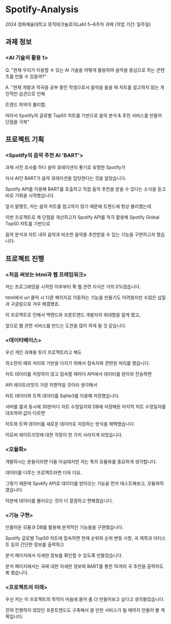 # Spotify-Analysis
2024 정화예술대학교 뮤직테크놀로지Lab1 5~6주차 과제 (작업 기간: 일주일)

## 과제 정보

### <AI 기술의 활용 1>

Q. "현재 우리가 이용할 수 있는 AI 기술을 어떻게 활용하여
음악을 중심으로 하는 콘텐츠를 만들 수 있을까?"

A. "현재 개발과 작곡을 공부 중인 학생으로서 음악을 들을 때 차트를 참고하지 않는 개인적인 습관으로 인해

트렌드 파악이 불리함.

따라서 Spotify의 글로벌 Top50 차트를 기반으로 음악 분석 & 추천 서비스를 만들어 단점을 극복"

## 프로젝트 기획

### <Spotify의 음악 추천 AI 'BART'>

 과제 사전 조사를 하다 음악 큐레이션이 좋기로 유명한 Spotify가

자사 AI인 BART가 음악 큐레이션을 담당한다는 것을 알았습니다.

Spotify API를 이용해 BART를 호출하고 직접 음악 추천을 받을 수 있다는 소식을 듣고 바로 기획을 시작했습니다.

 앞서 말했듯, 저는 음악 차트를 참고하지 않기 때문에 트렌드에 항상 불리했는데

이번 프로젝트로 제 단점을 개선하고자 Spotify API를 적극 활용해 Spotify Global Top50 차트를 기반으로

음악 분석과 차트 내의 음악과 비슷한 음악을 추천받을 수 있는 기능을 구현하고자 했습니다.

## 프로젝트 진행

### <처음 써보는 html과 웹 프레임워크>

 저는 프로그래밍을 시작한 이후부터 쭉 웹 관련 지식은 거의 0%였습니다.

html에서 url 클릭 시 다른 페이지로 이동하는 기능을 만들기도 어려웠지만 수많은 삽질과 구글링으로 겨우 해결했죠.

이 프로젝트로 인해서 백앤드와 프론트엔드 개발자의 위대함을 알게 됐고,

앞으로 웹 관련 서비스를 만드는 도전을 많이 하게 될 것 같습니다.

### <데이터베이스>

 우선 개인 과제용 토이 프로젝트라고 해도

최소한의 예외 처리와 기반을 다지기 위해서 접속자와 관련된 처리를 했습니다.

차트 데이터를 저장하지 않고 접속할 때마다 API에서 데이터를 받아와 전송하면

API 레이트리밋이 가장 치명적일 것이라 생각해서

차트 데이터와 트랙 데이터를 Sqlite3를 이용해 저장했습니다.


 서버를 엶과 동시에 30분마다 차트 수정일자와 DB에 저장해둔 마지막 차트 수정일자를 대조하여 값이 다르면

차트와 트랙 데이터를 새로운 데이터로 저장하는 방식을 채택했습니다.

이로써 레이트리밋에 대한 걱정이 한 가지 사라지게 되었습니다.

### <모듈화>

 개발하시는 분들이라면 다들 아실테지만 저는 특히 모듈화를 중요하게 생각합니다.

데이터를 다루는 프로젝트라면 더욱 더요.

그렇기 때문에 Spotify API로 데이터를 받아오는 기능을 먼저 테스트해보고, 모듈화하였습니다.

덕분에 데이터를 불러오는 것이 더 깔끔하고 편해졌습니다.

### <기능 구현>

 만들어둔 모듈과 DB를 활용해 본격적인 기능들을 구현했습니다.

Spotify 글로벌 Top50 차트에 접속하면 현재 순위와 순위 변동 사항, 곡 제목과 아티스트 등의 간단한 정보를 출력하고

분석 페이지에서 자세한 정보를 확인할 수 있도록 만들었습니다.

분석 페이지에서는 곡에 대한 자세한 정보와 BART를 통한 10개의 곡 추천을 출력하도록 했습니다.

### <프로젝트의 미래>

 우선 저는 이 프로젝트의 목적이 마음에 들어 좀 더 만들어보고 싶다고 생각들었습니다.

전혀 진행하지 않았던 프론트엔드도 구축해서 쓸 만한 서비스가 될 때까지 만들어 볼 계획입니다.
